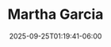 ---
title: "Martha Garcia"
date: 2025-09-25T01:19:41-06:00
images : 
 - "images/speakers/speaker.jpg"
designation : "Directora de Movimiento de Personas con Discapacidad"
country: ""
facebook: ""
instagram: ""
twitter: ""
linkedin: "https://www.linkedin.com/in/martha-garc%C3%ADa/"
github: ""
events: 
 - 2025
---